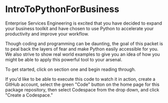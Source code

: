 # IntroToPythonForBusiness

Enterprise Services Engineering is excited that you have decided to expand your business toolkit and have chosen to use Python to accelerate your productivity and improve your workflow.

Though coding and programming can be daunting, the goal of this packet is to peal back the layers of fear and make Python easily accessible for you. We also strive to show real world examples to give you an idea of how you might be able to apply this powerful tool to your arsenal.

To get started, click on section one and begin reading through.


If you'd like to be able to execute this code to watch it in action, create a GitHub account, select the green "Code" button on the home page for this package repository, then select Codespace from the drop down, and click "Create a Codespace."
